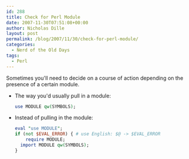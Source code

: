 ```yaml
---
id: 288
title: Check for Perl Module
date: 2007-11-30T07:51:08+00:00
author: Nicholas Dille
layout: post
permalink: /blog/2007/11/30/check-for-perl-module/
categories:
  - Nerd of the Old Days
tags:
  - Perl
---
```

Sometimes you'll need to decide on a course of action depending on the presence of a certain module.<!--more-->

* The way you'd usually pull in a module:

  ```perl
  use MODULE qw(SYMBOLS);
  ```

* Instead of pulling in the module:

  ```perl
  eval "use MODULE";
  if (not $EVAL_ERROR) { # use English: $@ -> $EVAL_ERROR
      require MODULE;
    import MODULE qw(SYMBOLS);
  }
  ```